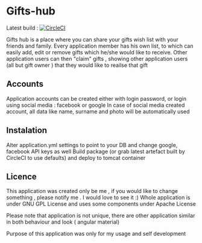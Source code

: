 Gifts-hub
=========================================

Latest build : [![CircleCI](https://circleci.com/gh/q-programming/gifts-hub.svg?style=svg)](https://circleci.com/gh/q-programming/gifts-hub)


Gifts hub is a place where you can share your gifts wish list with your friends and family. Every application member
has his own list, to which can easily add, edit or remove gifts which he/she would like to receive.
Other application users can then "claim" gifts , showing other application users (all but gift owner ) that they would like to reailse that gift

##  Accounts

Application accounts can be created either with login password, or login using social media : facebook or google
In case of social media created account, all data like name, surname and photo will be automatically used

## Instalation

Alter application.yml settings to point to your DB and  change google, facebook API keys as well 
Build package (or grab latest artefact built by CircleCI to use defaults) and deploy to tomcat container


Licence
----------

This application was created only be me , if you would like to change something , please notify me . I would love to see it :) 
Whole application is under GNU GPL License and uses some components under Apache License


Please note that application is not unique, there are other application similar in both behaviour and look ( angular material)

Purpose of this application was only for my usage and self development


